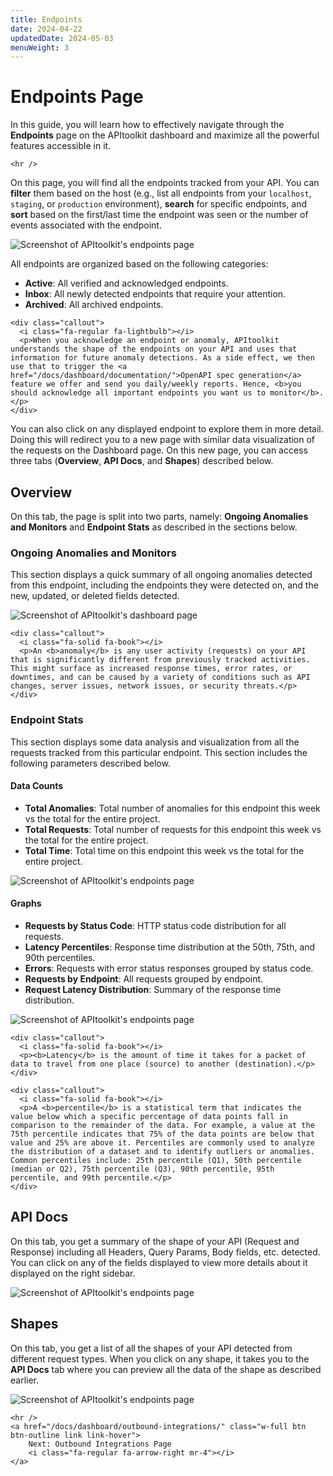 ```yaml
---
title: Endpoints
date: 2024-04-22
updatedDate: 2024-05-03
menuWeight: 3
---
```


# Endpoints Page

In this guide, you will learn how to effectively navigate through the **Endpoints** page on the APItoolkit dashboard and maximize all the powerful features accessible in it.

```=html
<hr />
```

On this page, you will find all the endpoints tracked from your API. You can **filter** them based on the host (e.g., list all endpoints from your `localhost`, `staging`, or `production` environment), **search** for specific endpoints, and **sort** based on the first/last time the endpoint was seen or the number of events associated with the endpoint.

![Screenshot of APItoolkit's endpoints page](/docs/dashboard/endpoints/endpoints.png)

All endpoints are organized based on the following categories:

- **Active**: All verified and acknowledged endpoints.
- **Inbox**: All newly detected endpoints that require your attention.
- **Archived**: All archived endpoints.

```=html
<div class="callout">
  <i class="fa-regular fa-lightbulb"></i>
  <p>When you acknowledge an endpoint or anomaly, APItoolkit understands the shape of the endpoints on your API and uses that information for future anomaly detections. As a side effect, we then use that to trigger the <a href="/docs/dashboard/documentation/">OpenAPI spec generation</a> feature we offer and send you daily/weekly reports. Hence, <b>you should acknowledge all important endpoints you want us to monitor</b>.</p>
</div>
```

You can also click on any displayed endpoint to explore them in more detail. Doing this will redirect you to a new page with similar data visualization of the requests on the Dashboard page. On this new page, you can access three tabs (**Overview**, **API Docs**, and **Shapes**) described below.

## Overview

On this tab, the page is split into two parts, namely: **Ongoing Anomalies and Monitors** and **Endpoint Stats** as described in the sections below.

### Ongoing Anomalies and Monitors

This section displays a quick summary of all ongoing anomalies detected from this endpoint, including the endpoints they were detected on, and the new, updated, or deleted fields detected.

![Screenshot of APItoolkit's dashboard page](/docs/dashboard/dashboard/section-1.png)

```=html
<div class="callout">
  <i class="fa-solid fa-book"></i>
  <p>An <b>anomaly</b> is any user activity (requests) on your API that is significantly different from previously tracked activities. This might surface as increased response times, error rates, or downtimes, and can be caused by a variety of conditions such as API changes, server issues, network issues, or security threats.</p>
</div>
```

### Endpoint Stats

This section displays some data analysis and visualization from all the requests tracked from this particular endpoint. This section includes the following parameters described below.

#### Data Counts

- **Total Anomalies**: Total number of anomalies for this endpoint this week vs the total for the entire project.
- **Total Requests**: Total number of requests for this endpoint this week vs the total for the entire project.
- **Total Time**: Total time on this endpoint this week vs the total for the entire project.

![Screenshot of APItoolkit's endpoints page](/docs/dashboard/endpoints/stats-1.png)

#### Graphs

- **Requests by Status Code**: HTTP status code distribution for all requests.
- **Latency Percentiles**: Response time distribution at the 50th, 75th, and 90th percentiles.
- **Errors**: Requests with error status responses grouped by status code.
- **Requests by Endpoint**: All requests grouped by endpoint.
- **Request Latency Distribution**: Summary of the response time distribution.

![Screenshot of APItoolkit's endpoints page](/docs/dashboard/endpoints/stats-2.png)

```=html
<div class="callout">
  <i class="fa-solid fa-book"></i>
  <p><b>Latency</b> is the amount of time it takes for a packet of data to travel from one place (source) to another (destination).</p>
</div>
```

```=html
<div class="callout">
  <i class="fa-solid fa-book"></i>
  <p>A <b>percentile</b> is a statistical term that indicates the value below which a specific percentage of data points fall in comparison to the remainder of the data. For example, a value at the 75th percentile indicates that 75% of the data points are below that value and 25% are above it. Percentiles are commonly used to analyze the distribution of a dataset and to identify outliers or anomalies. Common percentiles include: 25th percentile (Q1), 50th percentile (median or Q2), 75th percentile (Q3), 90th percentile, 95th percentile, and 99th percentile.</p>
</div>
```

## API Docs

On this tab, you get a summary of the shape of your API (Request and Response) including all Headers, Query Params, Body fields, etc. detected. You can click on any of the fields displayed to view more details about it displayed on the right sidebar.

![Screenshot of APItoolkit's endpoints page](/docs/dashboard/endpoints/tab-2.png)

## Shapes

On this tab, you get a list of all the shapes of your API detected from different request types. When you click on any shape, it takes you to the **API Docs** tab where you can preview all the data of the shape as described earlier.

![Screenshot of APItoolkit's endpoints page](/docs/dashboard/endpoints/tab-3.png)

```=html
<hr />
<a href="/docs/dashboard/outbound-integrations/" class="w-full btn btn-outline link link-hover">
    Next: Outbound Integrations Page
    <i class="fa-regular fa-arrow-right mr-4"></i>
</a>
```
